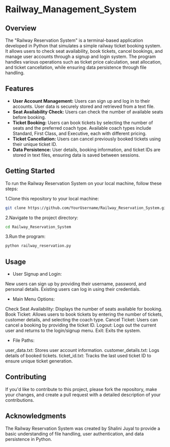 # Railway_Management_System

## Overview

The "Railway Reservation System" is a terminal-based application developed in Python that simulates a simple railway ticket booking system. It allows users to check seat availability, book tickets, cancel bookings, and manage user accounts through a signup and login system. The program handles various operations such as ticket price calculation, seat allocation, and ticket cancellation, while ensuring data persistence through file handling.

## Features
- **User Account Management:** Users can sign up and log in to their accounts.
    User data is securely stored and retrieved from a text file.
- **Seat Availability Check:** Users can check the number of available seats before booking.
- **Ticket Booking:** Users can book tickets by selecting the number of seats and the preferred coach type.
    Available coach types include Standard, First Class, and Executive, each with different pricing.
- **Ticket Cancellation:** Users can cancel previously booked tickets using their unique ticket ID.
- **Data Persistence:** User details, booking information, and ticket IDs are stored in text files, ensuring data is saved between sessions.

## Getting Started

To run the Railway Reservation System on your local machine, follow these steps:

1.Clone this repository to your local machine:
```bash
git clone https://github.com/YourUsername/Railway_Reservation_System.git
```
2.Navigate to the project directory:

```bash
cd Railway_Reservation_System
```
3.Run the program:

```bash
python railway_reservation.py
```
## Usage
- User Signup and Login:

New users can sign up by providing their username, password, and personal details.
Existing users can log in using their credentials.
- Main Menu Options:

Check Seat Availability: Displays the number of seats available for booking.
Book Ticket: Allows users to book tickets by entering the number of tickets, customer details, and selecting the coach type.
Cancel Ticket: Users can cancel a booking by providing the ticket ID.
Logout: Logs out the current user and returns to the login/signup menu.
Exit: Exits the system.
- File Paths:

user_data.txt: Stores user account information.
customer_details.txt: Logs details of booked tickets.
ticket_id.txt: Tracks the last used ticket ID to ensure unique ticket generation.

## Contributing
If you'd like to contribute to this project, please fork the repository, make your changes, and create a pull request with a detailed description of your contributions.

## Acknowledgments
The Railway Reservation System was created by Shalini Juyal to provide a basic understanding of file handling, user authentication, and data persistence in Python.
